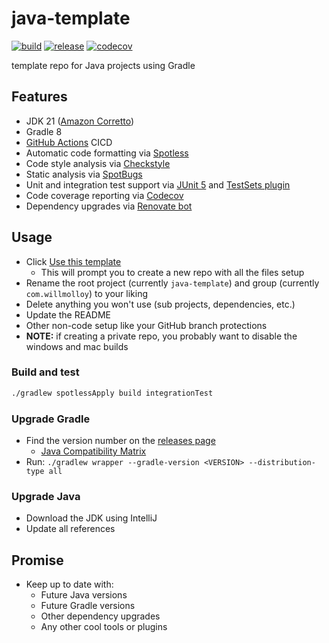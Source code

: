 # java-template

[![build](https://github.com/will-molloy/java-template/actions/workflows/build.yml/badge.svg?branch=main&event=push)](https://github.com/will-molloy/java-template/actions/workflows/build.yml)
[![release](https://github.com/will-molloy/java-template/actions/workflows/release.yml/badge.svg?branch=main)](https://github.com/will-molloy/java-template/actions/workflows/release.yml)
[![codecov](https://codecov.io/gh/will-molloy/java-template/branch/main/graph/badge.svg)](https://codecov.io/gh/will-molloy/java-template)

template repo for Java projects using Gradle

## Features

- JDK 21 ([Amazon Corretto](https://aws.amazon.com/corretto/))
- Gradle 8
- [GitHub Actions](https://github.com/features/actions) CICD
- Automatic code formatting via [Spotless](https://github.com/diffplug/spotless)
- Code style analysis via [Checkstyle](https://github.com/checkstyle/checkstyle)
- Static analysis via [SpotBugs](https://spotbugs.github.io/)
- Unit and integration test support via [JUnit 5](https://junit.org/junit5/) and [TestSets plugin](https://github.com/unbroken-dome/gradle-testsets-plugin)
- Code coverage reporting via [Codecov](https://codecov.io/)
- Dependency upgrades via [Renovate bot](https://renovatebot.com)

## Usage

- Click [Use this template](https://github.com/will-molloy/java-template/generate)
  - This will prompt you to create a new repo with all the files setup
- Rename the root project (currently `java-template`) and group (currently `com.willmolloy`) to your liking
- Delete anything you won't use (sub projects, dependencies, etc.)
- Update the README
- Other non-code setup like your GitHub branch protections
- **NOTE:** if creating a private repo, you probably want to disable the windows and mac builds

### Build and test

```bash
./gradlew spotlessApply build integrationTest
```

### Upgrade Gradle

- Find the version number on the [releases page](https://gradle.org/releases/)
  - [Java Compatibility Matrix](https://docs.gradle.org/current/userguide/compatibility.html)
- Run: `./gradlew wrapper --gradle-version <VERSION> --distribution-type all`

### Upgrade Java

- Download the JDK using IntelliJ
- Update all references

## Promise

- Keep up to date with:
  - Future Java versions
  - Future Gradle versions
  - Other dependency upgrades
  - Any other cool tools or plugins
